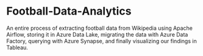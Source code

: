 # Football-Data-Analytics
An entire process of extracting football data from Wikipedia using Apache Airflow, storing it in Azure Data Lake, migrating the data with Azure Data Factory, querying with Azure Synapse, and finally visualizing our findings in Tableau. 
